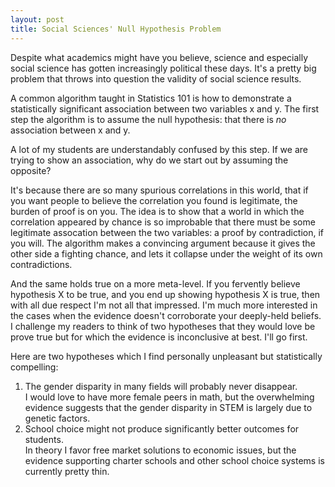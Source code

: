 ```yaml
---
layout: post
title: Social Sciences' Null Hypothesis Problem
---
```


Despite what academics might have you believe, science and especially social science has gotten increasingly political these days.  It's a pretty big problem that throws into question the validity of social science results.  

A common algorithm taught in Statistics 101 is how to demonstrate a statistically significant association between two variables x and y.  The first step the algorithm is to assume the null hypothesis: that there is *no* association between x and y.

A lot of my students are understandably confused by this step.  If we are trying to show an association, why do we start out by assuming the opposite? 

It's because there are so many spurious correlations in this world, that if you want people to believe the correlation you found is legitimate, the burden of proof is on you. The idea is to show that a world in which the correlation appeared by chance is so improbable that there must be some legitimate assocation between the two variables: a proof by contradiction, if you will.  The algorithm makes a convincing argument because it gives the other side a fighting chance, and lets it collapse under the weight of its own contradictions.

And the same holds true on a more meta-level.  If you fervently believe hypothesis X to be true, and you end up showing hypothesis X is true, then with all due respect I'm not all that impressed. I'm much more interested in the cases when the evidence doesn't corroborate your deeply-held beliefs.  I challenge my readers to think of two hypotheses that they would love be prove true but for which the evidence is inconclusive at best.  I'll go first. 

Here are two hypotheses which I find personally unpleasant but statistically compelling:  
1. The gender disparity in many fields will probably never disappear.  
I would love to have more female peers in math, but the overwhelming evidence suggests that the gender disparity in STEM is largely due to genetic factors.  
2. School choice might not produce significantly better outcomes for students.  
In theory I favor free market solutions to economic issues, but the evidence supporting charter schools and other school choice systems is currently pretty thin.
